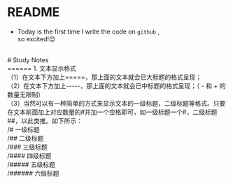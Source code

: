 # README <br>
* Today is the first time I write the code on `github` ,<br>
so excited!:blush:
<br>
# Study Notes <br>
======
1. 文本显示格式<br>
（1）在文本下方加上=====，那上面的文本就会已大标题的格式呈现；<br>
（2）在文本下方加上-----，那上面的文本就会已中标题的格式呈现；（ - 和 + 的数量无限制）<br>
（3）当然可以有一种简单的方式来显示文本的一级标题，二级标题等格式。只要在文本前面加上对应数量的#并加一个空格即可，如一级标题一个#，二级标题##，以此类推。如下所示：<br>
/# 一级标题 <br>
/## 二级标题<br>
/### 三级标题<br>
/#### 四级标题<br>
/##### 五级标题<br>
/###### 六级标题<br>

